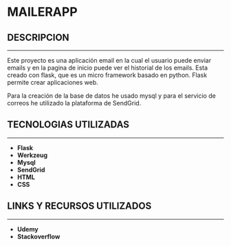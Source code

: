 # MAILERAPP

## DESCRIPCION
------------------------------------------

Este proyecto es una aplicación email en la cual el usuario puede enviar emails y en la pagina de inicio 
puede ver el historial de los emails.
Esta creado con flask, que es un micro framework basado en python. Flask permite crear aplicaciones web.

Para la creación de la base de datos he usado mysql y para el servicio de correos he utilizado la plataforma de SendGrid.

## TECNOLOGIAS UTILIZADAS
_________________________________________

* __Flask__
* __Werkzeug__
* __Mysql__
* __SendGrid__
* __HTML__
* __CSS__

## LINKS Y RECURSOS UTILIZADOS
_________________________________________ 

* __Udemy__
* __Stackoverflow__

